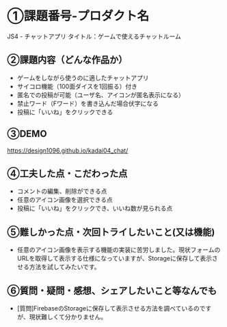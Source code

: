 # ①課題番号-プロダクト名
JS4 - チャットアプリ
タイトル：ゲームで使えるチャットルーム

## ②課題内容（どんな作品か）
- ゲームをしながら使うのに適したチャットアプリ
- サイコロ機能（100面ダイスを1回振る）付き
- 匿名での投稿が可能（ユーザ名、アイコンが匿名表示になる）
- 禁止ワード（Fワード）を書き込んだ場合伏字になる
- 投稿に「いいね」をクリックできる

## ③DEMO
https://design1096.github.io/kadai04_chat/

## ④工夫した点・こだわった点
- コメントの編集、削除ができる点
- 任意のアイコン画像を選択できる点
- 投稿に「いいね」をクリックでき、いいね数が見られる点

## ⑤難しかった点・次回トライしたいこと(又は機能)
- 任意のアイコン画像を表示する機能の実装に苦労しました。現状フォームのURLを取得して表示する仕様になっていますが、Storageに保存して表示させる方法を試してみたいです。

## ⑥質問・疑問・感想、シェアしたいこと等なんでも
- [質問]FirebaseのStorageに保存して表示させる方法を調べているのですが、現状難しくて分かりません。
